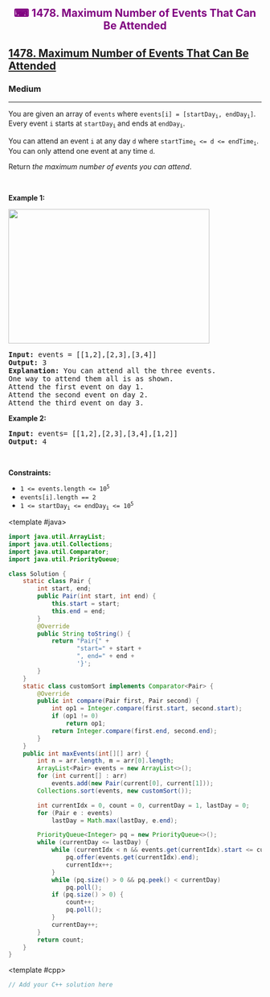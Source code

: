 <div align = "center">
<h style = "margin-bottom: 0px; margin-top: 0px; color : purple;" align = "center" class = "header">

## ⌨ 1478. Maximum Number of Events That Can Be Attended

</h>
</div>

<h2><a href="https://leetcode.com/problems/maximum-number-of-events-that-can-be-attended" target = "_blank">1478. Maximum Number of Events That Can Be Attended</a></h2><h3>Medium</h3><hr><p>You are given an array of <code>events</code> where <code>events[i] = [startDay<sub>i</sub>, endDay<sub>i</sub>]</code>. Every event <code>i</code> starts at <code>startDay<sub>i</sub></code><sub> </sub>and ends at <code>endDay<sub>i</sub></code>.</p>

<p>You can attend an event <code>i</code> at any day <code>d</code> where <code>startTime<sub>i</sub> &lt;= d &lt;= endTime<sub>i</sub></code>. You can only attend one event at any time <code>d</code>.</p>

<p>Return <em>the maximum number of events you can attend</em>.</p>

<p>&nbsp;</p>
<p><strong class="example">Example 1:</strong></p>
<img alt="" src="https://assets.leetcode.com/uploads/2020/02/05/e1.png" style="width: 400px; height: 267px;" />
<pre>
<strong>Input:</strong> events = [[1,2],[2,3],[3,4]]
<strong>Output:</strong> 3
<strong>Explanation:</strong> You can attend all the three events.
One way to attend them all is as shown.
Attend the first event on day 1.
Attend the second event on day 2.
Attend the third event on day 3.
</pre>

<p><strong class="example">Example 2:</strong></p>

<pre>
<strong>Input:</strong> events= [[1,2],[2,3],[3,4],[1,2]]
<strong>Output:</strong> 4
</pre>

<p>&nbsp;</p>
<p><strong>Constraints:</strong></p>

<ul>
	<li><code>1 &lt;= events.length &lt;= 10<sup>5</sup></code></li>
	<li><code>events[i].length == 2</code></li>
	<li><code>1 &lt;= startDay<sub>i</sub> &lt;= endDay<sub>i</sub> &lt;= 10<sup>5</sup></code></li>
</ul>

<CodeTabs :languages="[ { name: 'C++', slot: 'cpp' }, { name: 'Java', slot: 'java' } ]">

<template #java>

```java
import java.util.ArrayList;
import java.util.Collections;
import java.util.Comparator;
import java.util.PriorityQueue;

class Solution {
    static class Pair {
        int start, end;
        public Pair(int start, int end) {
            this.start = start;
            this.end = end;
        }
        @Override
        public String toString() {
            return "Pair{" +
                   "start=" + start +
                   ", end=" + end +
                   '}';
        }
    }
    static class customSort implements Comparator<Pair> {
        @Override
        public int compare(Pair first, Pair second) {
            int op1 = Integer.compare(first.start, second.start);
            if (op1 != 0)
                return op1;
            return Integer.compare(first.end, second.end);
        }
    }
    public int maxEvents(int[][] arr) {
        int n = arr.length, m = arr[0].length;
        ArrayList<Pair> events = new ArrayList<>();
        for (int current[] : arr)
            events.add(new Pair(current[0], current[1]));
        Collections.sort(events, new customSort());

        int currentIdx = 0, count = 0, currentDay = 1, lastDay = 0;
        for (Pair e : events)
            lastDay = Math.max(lastDay, e.end);

        PriorityQueue<Integer> pq = new PriorityQueue<>();
        while (currentDay <= lastDay) {
            while (currentIdx < n && events.get(currentIdx).start <= currentDay) {
                pq.offer(events.get(currentIdx).end);
                currentIdx++;
            }
            while (pq.size() > 0 && pq.peek() < currentDay)
                pq.poll();
            if (pq.size() > 0) {
                count++;
                pq.poll();
            }
            currentDay++;
        }
        return count;
    }
}
```

</template>

<template #cpp>

```cpp
// Add your C++ solution here
```

</template>

</CodeTabs>
